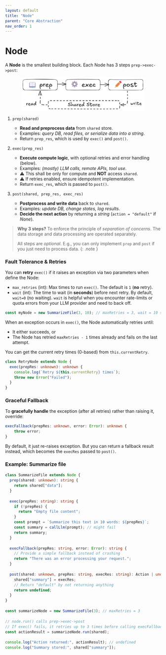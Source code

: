 ```yaml
---
layout: default
title: "Node"
parent: "Core Abstraction"
nav_order: 1
---
```


# Node

A **Node** is the smallest building block. Each Node has 3 steps `prep->exec->post`:

<div align="center">
  <img src="https://github.com/the-pocket/.github/raw/main/assets/node.png?raw=true" width="400"/>
</div>

1. `prep(shared)`

   - **Read and preprocess data** from `shared` store.
   - Examples: _query DB, read files, or serialize data into a string_.
   - Return `prep_res`, which is used by `exec()` and `post()`.

2. `exec(prep_res)`

   - **Execute compute logic**, with optional retries and error handling (below).
   - Examples: _(mostly) LLM calls, remote APIs, tool use_.
   - ⚠️ This shall be only for compute and **NOT** access `shared`.
   - ⚠️ If retries enabled, ensure idempotent implementation.
   - Return `exec_res`, which is passed to `post()`.

3. `post(shared, prep_res, exec_res)`
   - **Postprocess and write data** back to `shared`.
   - Examples: _update DB, change states, log results_.
   - **Decide the next action** by returning a _string_ (`action = "default"` if _None_).

> **Why 3 steps?** To enforce the principle of _separation of concerns_. The data storage and data processing are operated separately.
>
> All steps are _optional_. E.g., you can only implement `prep` and `post` if you just need to process data.
> {: .note }

### Fault Tolerance & Retries

You can **retry** `exec()` if it raises an exception via two parameters when define the Node:

- `max_retries` (int): Max times to run `exec()`. The default is `1` (**no** retry).
- `wait` (int): The time to wait (in **seconds**) before next retry. By default, `wait=0` (no waiting).
  `wait` is helpful when you encounter rate-limits or quota errors from your LLM provider and need to back off.

```typescript
const myNode = new SummarizeFile(3, 10); // maxRetries = 3, wait = 10 seconds
```

When an exception occurs in `exec()`, the Node automatically retries until:

- It either succeeds, or
- The Node has retried `maxRetries - 1` times already and fails on the last attempt.

You can get the current retry times (0-based) from `this.currentRetry`.

```typescript
class RetryNode extends Node {
  exec(prepRes: unknown): unknown {
    console.log(`Retry ${this.currentRetry} times`);
    throw new Error("Failed");
  }
}
```

### Graceful Fallback

To **gracefully handle** the exception (after all retries) rather than raising it, override:

```typescript
execFallback(prepRes: unknown, error: Error): unknown {
    throw error;
}
```

By default, it just re-raises exception. But you can return a fallback result instead, which becomes the `execRes` passed to `post()`.

### Example: Summarize file

```typescript
class SummarizeFile extends Node {
  prep(shared: unknown): string {
    return shared["data"];
  }

  exec(prepRes: string): string {
    if (!prepRes) {
      return "Empty file content";
    }
    const prompt = `Summarize this text in 10 words: ${prepRes}`;
    const summary = callLlm(prompt); // might fail
    return summary;
  }

  execFallback(prepRes: string, error: Error): string {
    // Provide a simple fallback instead of crashing
    return "There was an error processing your request.";
  }

  post(shared: unknown, prepRes: string, execRes: string): Action | undefined {
    shared["summary"] = execRes;
    // Return "default" by not returning anything
    return undefined;
  }
}

const summarizeNode = new SummarizeFile(3); // maxRetries = 3

// node.run() calls prep->exec->post
// If exec() fails, it retries up to 3 times before calling execFallback()
const actionResult = summarizeNode.run(shared);

console.log("Action returned:", actionResult); // undefined
console.log("Summary stored:", shared["summary"]);
```
